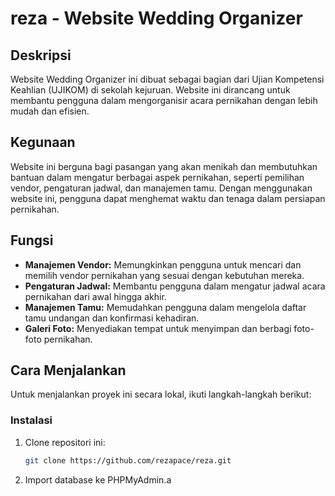 # reza - Website Wedding Organizer

## Deskripsi
Website Wedding Organizer ini dibuat sebagai bagian dari Ujian Kompetensi Keahlian (UJIKOM) di sekolah kejuruan. Website ini dirancang untuk membantu pengguna dalam mengorganisir acara pernikahan dengan lebih mudah dan efisien.

## Kegunaan
Website ini berguna bagi pasangan yang akan menikah dan membutuhkan bantuan dalam mengatur berbagai aspek pernikahan, seperti pemilihan vendor, pengaturan jadwal, dan manajemen tamu. Dengan menggunakan website ini, pengguna dapat menghemat waktu dan tenaga dalam persiapan pernikahan.

## Fungsi
- **Manajemen Vendor:** Memungkinkan pengguna untuk mencari dan memilih vendor pernikahan yang sesuai dengan kebutuhan mereka.
- **Pengaturan Jadwal:** Membantu pengguna dalam mengatur jadwal acara pernikahan dari awal hingga akhir.
- **Manajemen Tamu:** Memudahkan pengguna dalam mengelola daftar tamu undangan dan konfirmasi kehadiran.
- **Galeri Foto:** Menyediakan tempat untuk menyimpan dan berbagi foto-foto pernikahan.

## Cara Menjalankan
Untuk menjalankan proyek ini secara lokal, ikuti langkah-langkah berikut:

### Instalasi
1. Clone repositori ini:
    ```sh
    git clone https://github.com/rezapace/reza.git
    ```

2. Import database ke PHPMyAdmin.a
